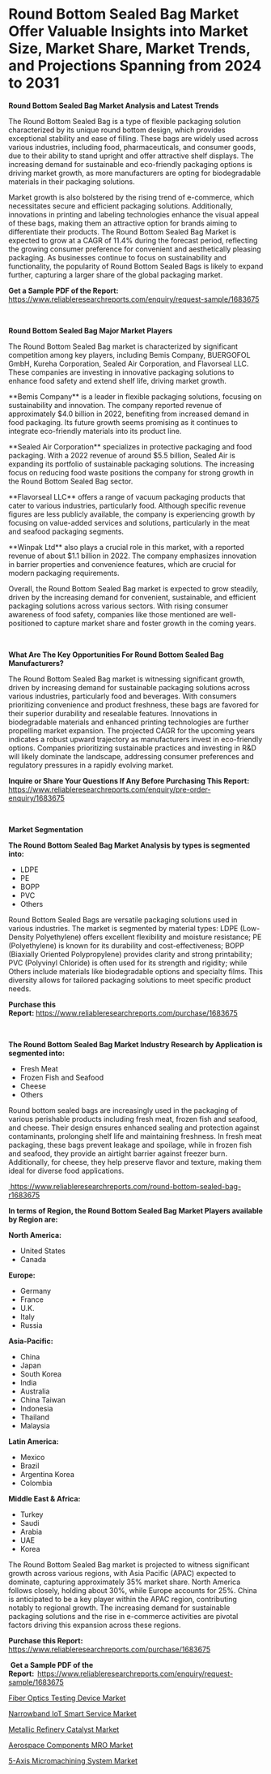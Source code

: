 <p><h1>Round Bottom Sealed Bag Market Offer Valuable Insights into Market Size, Market Share, Market Trends, and Projections Spanning from 2024 to 2031</h1></p><p><strong>Round Bottom Sealed Bag Market Analysis and Latest Trends</strong></p>
<p><p>The Round Bottom Sealed Bag is a type of flexible packaging solution characterized by its unique round bottom design, which provides exceptional stability and ease of filling. These bags are widely used across various industries, including food, pharmaceuticals, and consumer goods, due to their ability to stand upright and offer attractive shelf displays. The increasing demand for sustainable and eco-friendly packaging options is driving market growth, as more manufacturers are opting for biodegradable materials in their packaging solutions.</p><p>Market growth is also bolstered by the rising trend of e-commerce, which necessitates secure and efficient packaging solutions. Additionally, innovations in printing and labeling technologies enhance the visual appeal of these bags, making them an attractive option for brands aiming to differentiate their products. The Round Bottom Sealed Bag Market is expected to grow at a CAGR of 11.4% during the forecast period, reflecting the growing consumer preference for convenient and aesthetically pleasing packaging. As businesses continue to focus on sustainability and functionality, the popularity of Round Bottom Sealed Bags is likely to expand further, capturing a larger share of the global packaging market.</p></p>
<p><strong>Get a Sample PDF of the Report:&nbsp;</strong> <a href="https://www.reliableresearchreports.com/enquiry/request-sample/1683675?utm_campaign=1479&utm_medium=2&utm_source=Github&utm_content=ia&utm_term=15102024&utm_id=round-bottom-sealed-bag">https://www.reliableresearchreports.com/enquiry/request-sample/1683675</a></p>
<p>&nbsp;</p>
<p><strong>Round Bottom Sealed Bag Major Market Players</strong></p>
<p><p>The Round Bottom Sealed Bag market is characterized by significant competition among key players, including Bemis Company, BUERGOFOL GmbH, Kureha Corporation, Sealed Air Corporation, and Flavorseal LLC. These companies are investing in innovative packaging solutions to enhance food safety and extend shelf life, driving market growth.</p><p>**Bemis Company** is a leader in flexible packaging solutions, focusing on sustainability and innovation. The company reported revenue of approximately $4.0 billion in 2022, benefiting from increased demand in food packaging. Its future growth seems promising as it continues to integrate eco-friendly materials into its product line.</p><p>**Sealed Air Corporation** specializes in protective packaging and food packaging. With a 2022 revenue of around $5.5 billion, Sealed Air is expanding its portfolio of sustainable packaging solutions. The increasing focus on reducing food waste positions the company for strong growth in the Round Bottom Sealed Bag sector.</p><p>**Flavorseal LLC** offers a range of vacuum packaging products that cater to various industries, particularly food. Although specific revenue figures are less publicly available, the company is experiencing growth by focusing on value-added services and solutions, particularly in the meat and seafood packaging segments.</p><p>**Winpak Ltd** also plays a crucial role in this market, with a reported revenue of about $1.1 billion in 2022. The company emphasizes innovation in barrier properties and convenience features, which are crucial for modern packaging requirements.</p><p>Overall, the Round Bottom Sealed Bag market is expected to grow steadily, driven by the increasing demand for convenient, sustainable, and efficient packaging solutions across various sectors. With rising consumer awareness of food safety, companies like those mentioned are well-positioned to capture market share and foster growth in the coming years.</p></p>
<p>&nbsp;</p>
<p><strong>What Are The Key Opportunities For Round Bottom Sealed Bag Manufacturers?</strong></p>
<p><p>The Round Bottom Sealed Bag market is witnessing significant growth, driven by increasing demand for sustainable packaging solutions across various industries, particularly food and beverages. With consumers prioritizing convenience and product freshness, these bags are favored for their superior durability and resealable features. Innovations in biodegradable materials and enhanced printing technologies are further propelling market expansion. The projected CAGR for the upcoming years indicates a robust upward trajectory as manufacturers invest in eco-friendly options. Companies prioritizing sustainable practices and investing in R&D will likely dominate the landscape, addressing consumer preferences and regulatory pressures in a rapidly evolving market.</p></p>
<p><strong>Inquire or Share Your Questions If Any Before Purchasing This Report:</strong> <a href="https://www.reliableresearchreports.com/enquiry/pre-order-enquiry/1683675?utm_campaign=1479&utm_medium=2&utm_source=Github&utm_content=ia&utm_term=15102024&utm_id=round-bottom-sealed-bag">https://www.reliableresearchreports.com/enquiry/pre-order-enquiry/1683675</a></p>
<p>&nbsp;</p>
<p><strong>Market Segmentation</strong></p>
<p><strong>The Round Bottom Sealed Bag Market Analysis by types is segmented into:</strong></p>
<p><ul><li>LDPE</li><li>PE</li><li>BOPP</li><li>PVC</li><li>Others</li></ul></p>
<p><p>Round Bottom Sealed Bags are versatile packaging solutions used in various industries. The market is segmented by material types: LDPE (Low-Density Polyethylene) offers excellent flexibility and moisture resistance; PE (Polyethylene) is known for its durability and cost-effectiveness; BOPP (Biaxially Oriented Polypropylene) provides clarity and strong printability; PVC (Polyvinyl Chloride) is often used for its strength and rigidity; while Others include materials like biodegradable options and specialty films. This diversity allows for tailored packaging solutions to meet specific product needs.</p></p>
<p><strong>Purchase this Report:&nbsp;</strong><a href="https://www.reliableresearchreports.com/purchase/1683675?utm_campaign=1479&utm_medium=2&utm_source=Github&utm_content=ia&utm_term=15102024&utm_id=round-bottom-sealed-bag">https://www.reliableresearchreports.com/purchase/1683675</a></p>
<p>&nbsp;</p>
<p><strong>The Round Bottom Sealed Bag Market Industry Research by Application is segmented into:</strong></p>
<p><ul><li>Fresh Meat</li><li>Frozen Fish and Seafood</li><li>Cheese</li><li>Others</li></ul></p>
<p><p>Round bottom sealed bags are increasingly used in the packaging of various perishable products including fresh meat, frozen fish and seafood, and cheese. Their design ensures enhanced sealing and protection against contaminants, prolonging shelf life and maintaining freshness. In fresh meat packaging, these bags prevent leakage and spoilage, while in frozen fish and seafood, they provide an airtight barrier against freezer burn. Additionally, for cheese, they help preserve flavor and texture, making them ideal for diverse food applications.</p></p>
<p><a href="https://www.reliableresearchreports.com/round-bottom-sealed-bag-r1683675?utm_campaign=1479&utm_medium=2&utm_source=Github&utm_content=ia&utm_term=15102024&utm_id=round-bottom-sealed-bag">&nbsp;https://www.reliableresearchreports.com/round-bottom-sealed-bag-r1683675</a></p>
<p><strong>In terms of Region, the Round Bottom Sealed Bag Market Players available by Region are:</strong></p>
<p>
    <p> <strong> North America: </strong>
        <ul>
            <li>United States</li>
            <li>Canada</li>
        </ul>
        </p> 
    <p> <strong> Europe: </strong>
        <ul>
            <li>Germany</li>
            <li>France</li>
            <li>U.K.</li>
            <li>Italy</li>
            <li>Russia</li>
        </ul>
        </p> 
    <p> <strong> Asia-Pacific: </strong>
        <ul>
            <li>China</li>
            <li>Japan</li>
            <li>South Korea</li>
            <li>India</li>
            <li>Australia</li>
            <li>China Taiwan</li>
            <li>Indonesia</li>
            <li>Thailand</li>
            <li>Malaysia</li>
        </ul>
        </p> 
    <p> <strong> Latin America: </strong>
        <ul>
            <li>Mexico</li>
            <li>Brazil</li>
            <li>Argentina Korea</li>
            <li>Colombia</li>
        </ul>
        </p> 
    <p> <strong> Middle East & Africa: </strong>
        <ul>
            <li>Turkey</li>
            <li>Saudi</li>
            <li>Arabia</li>
            <li>UAE</li>
            <li>Korea</li>
        </ul>
    </p>
    </p>
<p><p>The Round Bottom Sealed Bag market is projected to witness significant growth across various regions, with Asia Pacific (APAC) expected to dominate, capturing approximately 35% market share. North America follows closely, holding about 30%, while Europe accounts for 25%. China is anticipated to be a key player within the APAC region, contributing notably to regional growth. The increasing demand for sustainable packaging solutions and the rise in e-commerce activities are pivotal factors driving this expansion across these regions.</p></p>
<p><strong>Purchase this Report: </strong><a href="https://www.reliableresearchreports.com/purchase/1683675?utm_campaign=1479&utm_medium=2&utm_source=Github&utm_content=ia&utm_term=15102024&utm_id=round-bottom-sealed-bag">https://www.reliableresearchreports.com/purchase/1683675</a></p>
<p>&nbsp;<strong>Get a Sample PDF of the Report:&nbsp;&nbsp;</strong><a href="https://www.reliableresearchreports.com/enquiry/request-sample/1683675?utm_campaign=1479&utm_medium=2&utm_source=Github&utm_content=ia&utm_term=15102024&utm_id=round-bottom-sealed-bag">https://www.reliableresearchreports.com/enquiry/request-sample/1683675</a></p>
<p><strong></strong></p>
<p><p><a href="https://www.linkedin.com/pulse/fiber-optics-testing-device-market-share-analysis-growth-pwtnf?trk=public_post_embed_feed-article-content&utm_campaign=1479&utm_medium=2&utm_source=Github&utm_content=ia&utm_term=15102024&utm_id=round-bottom-sealed-bag">Fiber Optics Testing Device Market</a></p><p><a href="https://www.linkedin.com/pulse/global-narrowband-iot-smart-service-industry-analysis-x2vze?utm_campaign=1479&utm_medium=2&utm_source=Github&utm_content=ia&utm_term=15102024&utm_id=round-bottom-sealed-bag">Narrowband IoT Smart Service Market</a></p><p><a href="https://www.linkedin.com/pulse/metallic-refinery-catalyst-market-research-report-forecast-o0lte?trk=public_post_embed_feed-article-content&utm_campaign=1479&utm_medium=2&utm_source=Github&utm_content=ia&utm_term=15102024&utm_id=round-bottom-sealed-bag">Metallic Refinery Catalyst Market</a></p><p><a href="https://www.linkedin.com/pulse/aerospace-components-mro-market-pulse-75-expansion-blueprint-gwqze?trk=public_post_embed_feed-article-content&utm_campaign=1479&utm_medium=2&utm_source=Github&utm_content=ia&utm_term=15102024&utm_id=round-bottom-sealed-bag">Aerospace Components MRO Market</a></p><p><a href="https://www.linkedin.com/pulse/5-axis-micromachining-system-market-navigating-challenges-unlocking-yqkve?trk=public_post_embed_feed-article-content&utm_campaign=1479&utm_medium=2&utm_source=Github&utm_content=ia&utm_term=15102024&utm_id=round-bottom-sealed-bag">5-Axis Micromachining System Market</a></p></p>